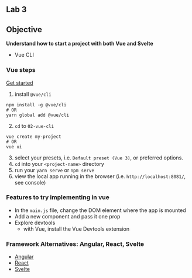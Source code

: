 ## Lab 3

## Objective

**Understand how to start a project with both Vue and Svelte**

- Vue CLI

### Vue steps

[Get started](https://cli.vuejs.org/#getting-started)

1. install `@vue/cli`
```
npm install -g @vue/cli
# OR
yarn global add @vue/cli
```
2. `cd` to `02-vue-cli`
```
vue create my-project
# OR
vue ui
```
3. select your presets, i.e. `Default preset (Vue 3)`, or preferred options.
4. `cd` into your `<project-name>` directory
5. run your `yarn serve` or `npm serve`
6. view the local app running in the browser (i.e. `http://localhost:8081/`, see console)

### Features to try implementing in vue

- In the `main.js` file, change the DOM element where the app is mounted
- Add a new component and pass it one prop
- Explore devtools
  - with Vue, install the Vue Devtools extension

### Framework Alternatives: Angular, React, Svelte

- [Angular](https://angular.io/start)
- [React](https://react.dev/learn)
- [Svelte](https://learn.svelte.dev)
